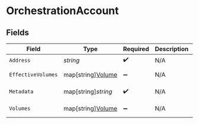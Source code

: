 # OrchestrationAccount


## Fields

| Field                                              | Type                                               | Required                                           | Description                                        | Example                                            |
| -------------------------------------------------- | -------------------------------------------------- | -------------------------------------------------- | -------------------------------------------------- | -------------------------------------------------- |
| `Address`                                          | *string*                                           | :heavy_check_mark:                                 | N/A                                                | users:001                                          |
| `EffectiveVolumes`                                 | map[string][Volume](../../models/shared/volume.md) | :heavy_minus_sign:                                 | N/A                                                | [object Object]                                    |
| `Metadata`                                         | map[string]*string*                                | :heavy_check_mark:                                 | N/A                                                | [object Object]                                    |
| `Volumes`                                          | map[string][Volume](../../models/shared/volume.md) | :heavy_minus_sign:                                 | N/A                                                | [object Object]                                    |
